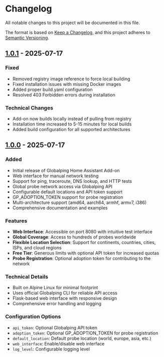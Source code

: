 # Changelog

All notable changes to this project will be documented in this file.

The format is based on [Keep a Changelog](https://keepachangelog.com/en/1.0.0/),
and this project adheres to [Semantic Versioning](https://semver.org/spec/v2.0.0.html).

## [1.0.1] - 2025-07-17

### Fixed
- Removed registry image reference to force local building
- Fixed installation issues with missing Docker images
- Added proper build.yaml configuration
- Resolved 403 Forbidden errors during installation

### Technical Changes
- Add-on now builds locally instead of pulling from registry
- Installation time increased to 5-15 minutes for local builds
- Added build configuration for all supported architectures

## [1.0.0] - 2025-07-17

### Added
- Initial release of Globalping Home Assistant Add-on
- Web interface for manual network testing
- Support for ping, traceroute, DNS lookup, and HTTP tests
- Global probe network access via Globalping API
- Configurable default locations and API token support
- GP_ADOPTION_TOKEN support for probe registration
- Multi-architecture support (amd64, aarch64, armhf, armv7, i386)
- Comprehensive documentation and examples

### Features
- **Web Interface**: Accessible on port 8080 with intuitive test interface
- **Global Coverage**: Access to hundreds of probes worldwide
- **Flexible Location Selection**: Support for continents, countries, cities, ISPs, and cloud regions
- **Free Tier**: Generous limits with optional API token for increased quotas
- **Probe Registration**: Optional adoption token for contributing to the network

### Technical Details
- Built on Alpine Linux for minimal footprint
- Uses official Globalping CLI for reliable API access
- Flask-based web interface with responsive design
- Comprehensive error handling and logging

### Configuration Options
- `api_token`: Optional Globalping API token
- `adoption_token`: Optional GP_ADOPTION_TOKEN for probe registration
- `default_location`: Default probe location (world, europe, asia, etc.)
- `web_interface`: Enable/disable web interface
- `log_level`: Configurable logging level

[1.0.1]: https://github.com/robbo600/ha-globalping-addon/releases/tag/v1.0.1
[1.0.0]: https://github.com/robbo600/ha-globalping-addon/releases/tag/v1.0.0